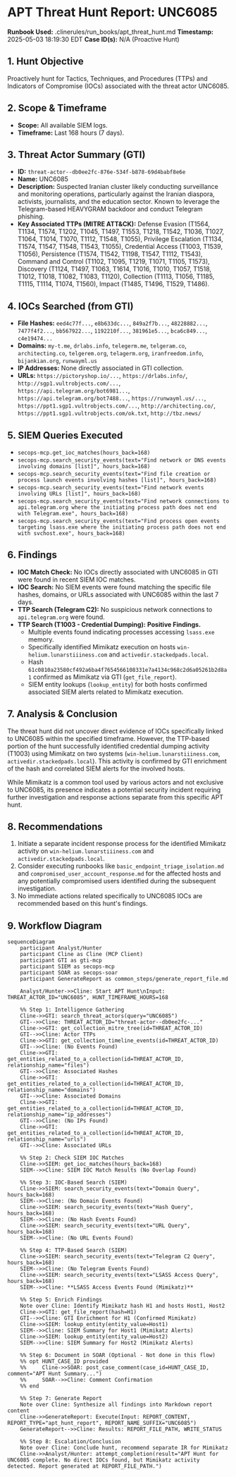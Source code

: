 # APT Threat Hunt Report: UNC6085

**Runbook Used:** .clinerules/run_books/apt_threat_hunt.md
**Timestamp:** 2025-05-03 18:19:30 EDT
**Case ID(s):** N/A (Proactive Hunt)

## 1. Hunt Objective

Proactively hunt for Tactics, Techniques, and Procedures (TTPs) and Indicators of Compromise (IOCs) associated with the threat actor UNC6085.

## 2. Scope & Timeframe

*   **Scope:** All available SIEM logs.
*   **Timeframe:** Last 168 hours (7 days).

## 3. Threat Actor Summary (GTI)

*   **ID:** `threat-actor--db0ee2fc-876e-534f-b878-69d4babf8e6e`
*   **Name:** UNC6085
*   **Description:** Suspected Iranian cluster likely conducting surveillance and monitoring operations, particularly against the Iranian diaspora, activists, journalists, and the education sector. Known to leverage the Telegram-based HEAVYGRAM backdoor and conduct Telegram phishing.
*   **Key Associated TTPs (MITRE ATT&CK):** Defense Evasion (T1564, T1134, T1574, T1202, T1045, T1497, T1553, T1218, T1542, T1036, T1027, T1064, T1014, T1070, T1112, T1548, T1055), Privilege Escalation (T1134, T1574, T1547, T1548, T1543, T1055), Credential Access (T1003, T1539, T1056), Persistence (T1574, T1542, T1198, T1547, T1112, T1543), Command and Control (T1102, T1095, T1219, T1071, T1105, T1573), Discovery (T1124, T1497, T1063, T1614, T1016, T1010, T1057, T1518, T1012, T1018, T1082, T1083, T1120), Collection (T1113, T1056, T1185, T1115, T1114, T1074, T1560), Impact (T1485, T1496, T1529, T1486).

## 4. IOCs Searched (from GTI)

*   **File Hashes:** `eed4c77f...`, `e8b633dc...`, `849a2f7b...`, `48228882...`, `7477f4f2...`, `bb567922...`, `1192210f...`, `381961e5...`, `bca6c849...`, `c4e19474...`
*   **Domains:** `my-t.me`, `drlabs.info`, `telegerm.me`, `telgeram.co`, `architecting.co`, `telgerem.org`, `telagerm.org`, `iranfreedom.info`, `bijankian.org`, `runwayml.us`
*   **IP Addresses:** None directly associated in GTI collection.
*   **URLs:** `https://pictoryshop.io/...`, `https://drlabs.info/`, `http://sgp1.vultrobjects.com/...`, `https://api.telegram.org/bot6981...`, `https://api.telegram.org/bot7488...`, `https://runwayml.us/...`, `https://ppt1.sgp1.vultrobjects.com/...`, `http://architecting.co/`, `https://ppt1.sgp1.vultrobjects.com/ok.txt`, `http://tbz.news/`

## 5. SIEM Queries Executed

*   `secops-mcp.get_ioc_matches(hours_back=168)`
*   `secops-mcp.search_security_events(text="Find network or DNS events involving domains [list]", hours_back=168)`
*   `secops-mcp.search_security_events(text="Find file creation or process launch events involving hashes [list]", hours_back=168)`
*   `secops-mcp.search_security_events(text="Find network events involving URLs [list]", hours_back=168)`
*   `secops-mcp.search_security_events(text="Find network connections to api.telegram.org where the initiating process path does not end with Telegram.exe", hours_back=168)`
*   `secops-mcp.search_security_events(text="Find process open events targeting lsass.exe where the initiating process path does not end with svchost.exe", hours_back=168)`

## 6. Findings

*   **IOC Match Check:** No IOCs directly associated with UNC6085 in GTI were found in recent SIEM IOC matches.
*   **IOC Search:** No SIEM events were found matching the specific file hashes, domains, or URLs associated with UNC6085 within the last 7 days.
*   **TTP Search (Telegram C2):** No suspicious network connections to `api.telegram.org` were found.
*   **TTP Search (T1003 - Credential Dumping):** **Positive Findings.**
    *   Multiple events found indicating processes accessing `lsass.exe` memory.
    *   Specifically identified Mimikatz execution on hosts `win-helium.lunarstiiiness.com` and `activedir.stackedpads.local`.
    *   Hash `61c0810a23580cf492a6ba4f7654566108331e7a4134c968c2d6a05261b2d8a1` confirmed as Mimikatz via GTI (`get_file_report`).
    *   SIEM entity lookups (`lookup_entity`) for both hosts confirmed associated SIEM alerts related to Mimikatz execution.

## 7. Analysis & Conclusion

The threat hunt did not uncover direct evidence of IOCs specifically linked to UNC6085 within the specified timeframe. However, the TTP-based portion of the hunt successfully identified credential dumping activity (T1003) using Mimikatz on two systems (`win-helium.lunarstiiiness.com`, `activedir.stackedpads.local`). This activity is confirmed by GTI enrichment of the hash and correlated SIEM alerts for the involved hosts.

While Mimikatz is a common tool used by various actors and not exclusive to UNC6085, its presence indicates a potential security incident requiring further investigation and response actions separate from this specific APT hunt.

## 8. Recommendations

1.  Initiate a separate incident response process for the identified Mimikatz activity on `win-helium.lunarstiiiness.com` and `activedir.stackedpads.local`.
2.  Consider executing runbooks like `basic_endpoint_triage_isolation.md` and `compromised_user_account_response.md` for the affected hosts and any potentially compromised users identified during the subsequent investigation.
3.  No immediate actions related specifically to UNC6085 IOCs are recommended based on this hunt's findings.

## 9. Workflow Diagram

```mermaid
sequenceDiagram
    participant Analyst/Hunter
    participant Cline as Cline (MCP Client)
    participant GTI as gti-mcp
    participant SIEM as secops-mcp
    participant SOAR as secops-soar
    participant GenerateReport as common_steps/generate_report_file.md

    Analyst/Hunter->>Cline: Start APT Hunt\nInput: THREAT_ACTOR_ID="UNC6085", HUNT_TIMEFRAME_HOURS=168

    %% Step 1: Intelligence Gathering
    Cline->>GTI: search_threat_actors(query="UNC6085")
    GTI-->>Cline: THREAT_ACTOR_ID="threat-actor--db0ee2fc-..."
    Cline->>GTI: get_collection_mitre_tree(id=THREAT_ACTOR_ID)
    GTI-->>Cline: Actor TTPs
    Cline->>GTI: get_collection_timeline_events(id=THREAT_ACTOR_ID)
    GTI-->>Cline: (No Events Found)
    Cline->>GTI: get_entities_related_to_a_collection(id=THREAT_ACTOR_ID, relationship_name="files")
    GTI-->>Cline: Associated Hashes
    Cline->>GTI: get_entities_related_to_a_collection(id=THREAT_ACTOR_ID, relationship_name="domains")
    GTI-->>Cline: Associated Domains
    Cline->>GTI: get_entities_related_to_a_collection(id=THREAT_ACTOR_ID, relationship_name="ip_addresses")
    GTI-->>Cline: (No IPs Found)
    Cline->>GTI: get_entities_related_to_a_collection(id=THREAT_ACTOR_ID, relationship_name="urls")
    GTI-->>Cline: Associated URLs

    %% Step 2: Check SIEM IOC Matches
    Cline->>SIEM: get_ioc_matches(hours_back=168)
    SIEM-->>Cline: SIEM IOC Match Results (No Overlap Found)

    %% Step 3: IOC-Based Search (SIEM)
    Cline->>SIEM: search_security_events(text="Domain Query", hours_back=168)
    SIEM-->>Cline: (No Domain Events Found)
    Cline->>SIEM: search_security_events(text="Hash Query", hours_back=168)
    SIEM-->>Cline: (No Hash Events Found)
    Cline->>SIEM: search_security_events(text="URL Query", hours_back=168)
    SIEM-->>Cline: (No URL Events Found)

    %% Step 4: TTP-Based Search (SIEM)
    Cline->>SIEM: search_security_events(text="Telegram C2 Query", hours_back=168)
    SIEM-->>Cline: (No Telegram Events Found)
    Cline->>SIEM: search_security_events(text="LSASS Access Query", hours_back=168)
    SIEM-->>Cline: **LSASS Access Events Found (Mimikatz)**

    %% Step 5: Enrich Findings
    Note over Cline: Identify Mimikatz hash H1 and hosts Host1, Host2
    Cline->>GTI: get_file_report(hash=H1)
    GTI-->>Cline: GTI Enrichment for H1 (Confirmed Mimikatz)
    Cline->>SIEM: lookup_entity(entity_value=Host1)
    SIEM-->>Cline: SIEM Summary for Host1 (Mimikatz Alerts)
    Cline->>SIEM: lookup_entity(entity_value=Host2)
    SIEM-->>Cline: SIEM Summary for Host2 (Mimikatz Alerts)

    %% Step 6: Document in SOAR (Optional - Not done in this flow)
    %% opt HUNT_CASE_ID provided
    %%     Cline->>SOAR: post_case_comment(case_id=HUNT_CASE_ID, comment="APT Hunt Summary...")
    %%     SOAR-->>Cline: Comment Confirmation
    %% end

    %% Step 7: Generate Report
    Note over Cline: Synthesize all findings into Markdown report content
    Cline->>GenerateReport: Execute(Input: REPORT_CONTENT, REPORT_TYPE="apt_hunt_report", REPORT_NAME_SUFFIX="UNC6085")
    GenerateReport-->>Cline: Results: REPORT_FILE_PATH, WRITE_STATUS

    %% Step 8: Escalation/Conclusion
    Note over Cline: Conclude hunt, recommend separate IR for Mimikatz
    Cline->>Analyst/Hunter: attempt_completion(result="APT Hunt for UNC6085 complete. No direct IOCs found, but Mimikatz activity detected. Report generated at REPORT_FILE_PATH.")
